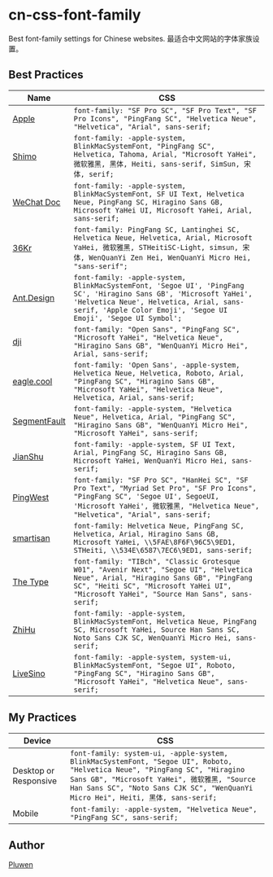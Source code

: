 # cn-css-font-family
Best font-family settings for Chinese websites. 最适合中文网站的字体家族设置。

## Best Practices
| Name | CSS |
| --- | --- |
| [Apple](https://www.apple.com.cn/cn/) | ``font-family: "SF Pro SC", "SF Pro Text", "SF Pro Icons", "PingFang SC", "Helvetica Neue", "Helvetica", "Arial", sans-serif;`` |
| [Shimo](https://shimo.im/) | ``font-family: -apple-system, BlinkMacSystemFont, "PingFang SC", Helvetica, Tahoma, Arial, "Microsoft YaHei", 微软雅黑, 黑体, Heiti, sans-serif, SimSun, 宋体, serif;`` |
| [WeChat Doc](https://developers.weixin.qq.com/doc/) | ``font-family: -apple-system, BlinkMacSystemFont, SF UI Text, Helvetica Neue, PingFang SC, Hiragino Sans GB, Microsoft YaHei UI, Microsoft YaHei, Arial, sans-serif;`` |
| [36Kr](https://36kr.com/) | ``font-family: PingFang SC, Lantinghei SC, Helvetica Neue, Helvetica, Arial, Microsoft YaHei, 微软雅黑, STHeitiSC-Light, simsun, 宋体, WenQuanYi Zen Hei, WenQuanYi Micro Hei, "sans-serif";`` |
| [Ant.Design](https://ant.design/index-cn) | ``font-family: -apple-system, BlinkMacSystemFont, 'Segoe UI', 'PingFang SC', 'Hiragino Sans GB', 'Microsoft YaHei', 'Helvetica Neue', Helvetica, Arial, sans-serif, 'Apple Color Emoji', 'Segoe UI Emoji', 'Segoe UI Symbol';`` |
| [dji](https://www.dji.com/cn) | ``font-family: "Open Sans", "PingFang SC", "Microsoft YaHei", "Helvetica Neue", "Hiragino Sans GB", "WenQuanYi Micro Hei", Arial, sans-serif;`` |
| [eagle.cool](https://eagle.cool/) | ``font-family: 'Open Sans', -apple-system, Helvetica Neue, Helvetica, Roboto, Arial, "PingFang SC", "Hiragino Sans GB", "Microsoft YaHei", "Helvetica Neue", Helvetica, Arial, sans-serif;`` |
| [SegmentFault](https://segmentfault.com/) | ``font-family: -apple-system, "Helvetica Neue", Helvetica, Arial, "PingFang SC", "Hiragino Sans GB", "WenQuanYi Micro Hei", "Microsoft YaHei", sans-serif;`` |
| [JianShu](https://www.jianshu.com/) | ``font-family: -apple-system, SF UI Text, Arial, PingFang SC, Hiragino Sans GB, Microsoft YaHei, WenQuanYi Micro Hei, sans-serif;`` |
| [PingWest](https://www.pingwest.com/) | ``font-family: "SF Pro SC", "HanHei SC", "SF Pro Text", "Myriad Set Pro", "SF Pro Icons", "PingFang SC", 'Segoe UI', SegoeUI, 'Microsoft YaHei', 微软雅黑, "Helvetica Neue", "Helvetica", "Arial", sans-serif;`` |
| [smartisan](http://www.smartisan.com/) | ``font-family: Helvetica Neue, PingFang SC, Helvetica, Arial, Hiragino Sans GB, Microsoft YaHei, \\5FAE\8F6F\96C5\9ED1, STHeiti, \\534E\6587\7EC6\9ED1, sans-serif;`` |
| [The Type](https://thetype.com/zh-hans/) | ``font-family: "TIBch", "Classic Grotesque W01", "Avenir Next", "Segoe UI", "Helvetica Neue", Arial, "Hiragino Sans GB", "PingFang SC", "Heiti SC", "Microsoft YaHei UI", "Microsoft YaHei", "Source Han Sans", sans-serif;`` |
| [ZhiHu](https://www.zhihu.com/) | ``font-family: -apple-system, BlinkMacSystemFont, Helvetica Neue, PingFang SC, Microsoft YaHei, Source Han Sans SC, Noto Sans CJK SC, WenQuanYi Micro Hei, sans-serif;`` |
| [LiveSino](https://livesino.net/) | ``font-family: -apple-system, system-ui, BlinkMacSystemFont, "Segoe UI", Roboto, "PingFang SC", "Hiragino Sans GB", "Microsoft YaHei", "Helvetica Neue", sans-serif;`` |

## My Practices
| Device | CSS |
| --- | --- |
| Desktop or Responsive | ``font-family: system-ui, -apple-system, BlinkMacSystemFont, "Segoe UI", Roboto, "Helvetica Neue", "PingFang SC", "Hiragino Sans GB", "Microsoft YaHei", 微软雅黑, "Source Han Sans SC", "Noto Sans CJK SC", "WenQuanYi Micro Hei", Heiti, 黑体, sans-serif;`` |
| Mobile | ``font-family: -apple-system, "Helvetica Neue", "PingFang SC", sans-serif;`` |

## Author
[Pluwen](https://twitter.com/pluwen)

